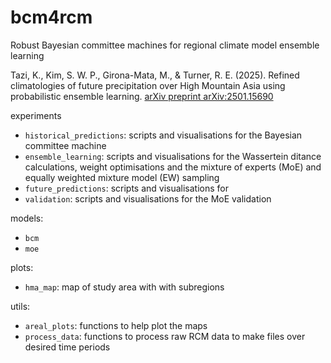 # bcm4rcm

Robust Bayesian committee machines for regional climate model ensemble learning

Tazi, K., Kim, S. W. P., Girona-Mata, M., & Turner, R. E. (2025). Refined climatologies of future precipitation over High Mountain Asia using probabilistic ensemble learning. [arXiv preprint arXiv:2501.15690](https://arxiv.org/abs/2501.15690)

experiments
 * `historical_predictions`: scripts and visualisations for the Bayesian committee machine
 * `ensemble_learning`: scripts and visualisations for the Wassertein ditance calculations, weight optimisations and the mixture of experts (MoE) and equally weighted mixture model (EW) sampling
 * `future_predictions`: scripts and visualisations for 
 * `validation`: scripts and visualisations for the MoE validation

models:
 * `bcm`
 * `moe`

plots:
 * `hma_map`: map of study area with with subregions

utils:
* `areal_plots`: functions to help plot the maps
* `process_data`: functions to process raw RCM data to make files over desired time periods

